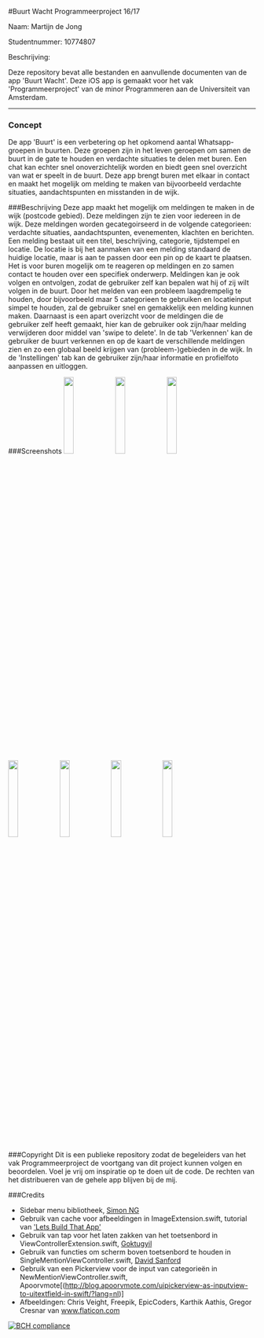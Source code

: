 #Buurt Wacht
Programmeerproject 16/17

Naam: Martijn de Jong

Studentnummer: 10774807

Beschrijving:

Deze repository bevat alle bestanden en aanvullende documenten van de app 'Buurt Wacht'. Deze iOS app is gemaakt voor het vak 'Programmeerproject' van de minor Programmeren aan de Universiteit van Amsterdam.

---
### Concept
De app 'Buurt' is een verbetering op het opkomend aantal Whatsapp-groepen in buurten. Deze groepen zijn in het leven geroepen om samen de buurt in de gate te houden en verdachte situaties te delen met buren. Een chat kan echter snel onoverzichtelijk worden en biedt geen snel overzicht van wat er speelt in de buurt. Deze app brengt buren met elkaar in contact en maakt het mogelijk om melding te maken van bijvoorbeeld verdachte situaties, aandachtspunten en misstanden in de wijk.


###Beschrijving
Deze app maakt het mogelijk om meldingen te maken in de wijk (postcode gebied). Deze meldingen zijn te zien voor iedereen in de wijk. Deze meldingen worden gecategoirseerd in de volgende categorieen: verdachte situaties, aandachtspunten, evenementen, klachten en berichten. Een melding bestaat uit een titel, beschrijving, categorie, tijdstempel en locatie. De locatie is bij het aanmaken van een melding standaard de huidige locatie, maar is aan te passen door een pin op de kaart te plaatsen. Het is voor buren mogelijk om te reageren op meldingen en zo samen contact te houden over een specifiek onderwerp. Meldingen kan je ook volgen en ontvolgen, zodat de gebruiker zelf kan bepalen wat hij of zij wilt volgen in de buurt. Door het melden van een probleem laagdrempelig te houden, door bijvoorbeeld maar 5 categorieen te gebruiken en locatieinput simpel te houden, zal de gebruiker snel en gemakkelijk een melding kunnen maken. Daarnaast is een apart overizcht voor de meldingen die de gebruiker zelf heeft gemaakt, hier kan de gebruiker ook zijn/haar melding verwijderen door middel van 'swipe to delete'. In de tab 'Verkennen' kan de gebruiker de buurt verkennen en op de kaart de verschillende meldingen zien en zo een globaal beeld krijgen van (probleem-)gebieden in de wijk. In de 'Instellingen' tab kan de gebruiker zijn/haar informatie en profielfoto aanpassen en uitloggen.


###Screenshots
<img src="https://github.com/Martijn66/progproject/blob/master/doc/27.png" width=20%>
<img src="https://github.com/Martijn66/progproject/blob/master/doc/21.png" width=20%>
<img src="https://github.com/Martijn66/progproject/blob/master/doc/22.png" width=20%>
<img src="https://github.com/Martijn66/progproject/blob/master/doc/23.png" width=20%>
<img src="https://github.com/Martijn66/progproject/blob/master/doc/24.png" width=20%>
<img src="https://github.com/Martijn66/progproject/blob/master/doc/25.png" width=20%>
<img src="https://github.com/Martijn66/progproject/blob/master/doc/26.png" width=20%>


###Copyright
Dit is een publieke repository zodat de begeleiders van het vak Programmeerproject de voortgang van dit project kunnen volgen en beoordelen. Voel je vrij om inspiratie op te doen uit de code. De rechten van het distribueren van de gehele app blijven bij de mij.


###Credits
- Sidebar menu bibliotheek, [Simon NG](http://www.appcoda.com/sidebar-menu-swift/)
- Gebruik van cache voor afbeeldingen in ImageExtension.swift, tutorial van ['Lets Build That App'](https://www.youtube.com/watch?v=GX4mcOOUrWQ)
- Gebruik van tap voor het laten zakken van het toetsenbord in ViewControllerExtension.swift, [Goktugyil](https://github.com/goktugyil/EZSwiftExtensions)
- Gebruik van functies om scherm boven toetsenbord te houden in SingleMentionViewController.swift, [David Sanford](http://stackoverflow.com/questions/26070242/move-view-with-keyboard-using-swift)
- Gebruik van een Pickerview voor de input van categorieën in NewMentionViewController.swift, Apoorvmote[(http://blog.apoorvmote.com/uipickerview-as-inputview-to-uitextfield-in-swift/?lang=nl)]
- Afbeeldingen: Chris Veight, Freepik, EpicCoders, Karthik Aathis, Gregor Cresnar van www.flaticon.com 


[![BCH compliance](https://bettercodehub.com/edge/badge/Martijn66/progproject)](https://bettercodehub.com)
